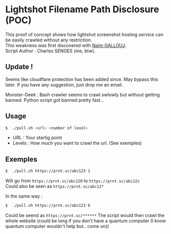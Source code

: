 # Lightshot Filename Path Disclosure (POC)

This proof of concept shows how lightshot screenshot hosting service can be easily crawled without any restriction.  
This weakness was first discovered with [Naïm GALLOUJ](https://www.naimo.me/).  
Script Author : Charles SENGES (me, btw).

## Update !

Seems like cloudflare protection has been added since.
May bypass this later.
If you have any suggestion, just drop me an email.

Monster-Geek : Bash crawler seems to crawl swlowly but without getting banned. Python script got banned pretty fast... 

## Usage

```bash
$  ./pull.sh <url> <number of level>
```

* URL : Your startig point
* Levels : How much you want to crawl the url. (See exemples)

## Exemples

```bash
$  ./pull.sh https://prnt.sc/abc123 1
```  
  
Will go from `https://prnt.sc/abc120` to `https://prnt.sc/abc12z`  
Could also be seen as `https://prnt.sc/abc12*`  
  
In the same way :  
  
```bash
$  ./pull.sh https://prnt.sc/abc123 6
```

Could be seend as `https://prnt.sc/******`
The script would then crawl the whole website (could be long if you don't have a quantum computer (I know quantum computer wouldn't help but.. come on))  
